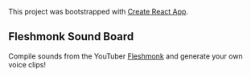 This project was bootstrapped with [Create React App](https://github.com/facebook/create-react-app).

## Fleshmonk Sound Board

Compile sounds from the YouTuber [Fleshmonk](https://www.youtube.com/user/MrWilkins88) and generate your own voice clips!
